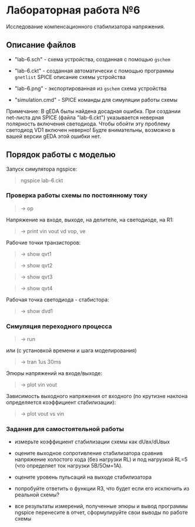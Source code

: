 # Лабораторная работа №6
Исследование компенсационного стабилизатора напряжения.

## Описание файлов

* "lab-6.sch" - схема устройства, созданная с помощью `gschem`

* "lab-6.ckt" - созданная автоматически с помощью программы `gnetlist`
SPICE описание схемы устройства

* "lab-6.png" - экспортированная из `gschem` схема устройства

* "simulation.cmd" - SPICE команды для симуляции работы схемы

Примечание:
В gEDA былы найдена досадная ошибка.
При создании net-листа для SPICE (файла "lab-6.ckt")
указывается неверная полярность включения светодиода.
Чтобы обойти эту проблему светодиод VD1 включен неверно!
Будте внимательны, возможно в вашей версии gEDA этой ошибки нет.

## Порядок работы с моделью

Запуск симулятора ngspice:

> ngspice lab-6.ckt

### Проверка работы схемы по постоянному току

> -> op

Напряжение на входе, выходе, на делителе, на светодиоде, на R1:

> -> print vin vout vd vop, ve

Рабочие точки транзисторов:

> -> show qvt1

> -> show qvt2

> -> show qvt3

> -> show qvt4

Рабочая точка светодиода - стабистора:

> -> show dvd1

### Симуляция переходного процесса

> -> run

или (с установкой времени и шага моделирования)

> -> tran 1us 30ms

Эпюры напряжений на входе/выходе:

> -> plot vin vout

Зависимость выходного напряжения от входного
(по крутизне наклона определяется коэффициент стабилизации):

> -> plot vout vs vin

### Задания для самостоятельной работы

* измерьте коэффициент стабилизации схемы как dUвх/dUвых

* оцените выходное сопротивление стабилизатора сравнив напряжение
холостого хода (без нагрузки RL) и под нагрузкой RL=5
(что определяет ток нагрузки 5В/5Ом=1А).

* оцените уровень пульсаций на выходе стабилизатора

* попробуйте ответить о функции R3, что будет если его исключить из
реальной схемы?

* все результаты измерений, полученные эпюры и вывод программы ngspice
перенесите в отчет, сформулируйте свои выводы по работе схемы


